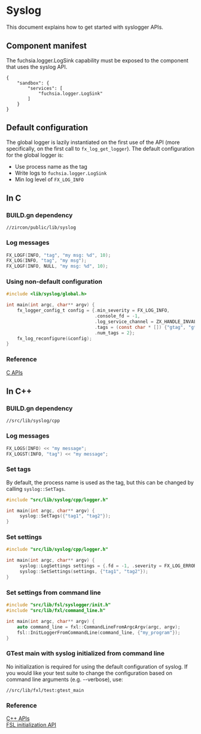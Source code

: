 # Syslog

This document explains how to get started with syslogger APIs.

## Component manifest

The fuchsia.logger.LogSink capability must be exposed to the component that uses
the syslog API.

```
{
    "sandbox": {
        "services": [
            "fuchsia.logger.LogSink"
        ]
    }
}
```

## Default configuration

The global logger is lazily instantiated on the first use of the API (more
specifically, on the first call to `fx_log_get_logger`). The default
configuration for the global logger is:

- Use process name as the tag
- Write logs to `fuchsia.logger.LogSink`
- Min log level of `FX_LOG_INFO`

## In C

### BUILD.gn dependency

```gn
//zircon/public/lib/syslog
```

### Log messages

```C
FX_LOGF(INFO, "tag", "my msg: %d", 10);
FX_LOG(INFO, "tag", "my msg");
FX_LOGF(INFO, NULL, "my msg: %d", 10);
```

### Using non-default configuration

```C
#include <lib/syslog/global.h>

int main(int argc, char** argv) {
    fx_logger_config_t config = {.min_severity = FX_LOG_INFO,
                                 .console_fd = -1,
                                 .log_service_channel = ZX_HANDLE_INVALID,
                                 .tags = (const char * []) {"gtag", "gtag2"},
                                 .num_tags = 2};
    fx_log_reconfigure(&config);
}
```

### Reference

[C APIs](/zircon/system/ulib/syslog/include/lib/syslog/global.h)

## In C++

### BUILD.gn dependency

```gn
//src/lib/syslog/cpp
```

### Log messages

```C++
FX_LOGS(INFO) << "my message";
FX_LOGST(INFO, "tag") << "my message";
```

### Set tags

By default, the process name is used as the tag, but this can be changed by
calling `syslog::SetTags`.

```C++
#include "src/lib/syslog/cpp/logger.h"

int main(int argc, char** argv) {
     syslog::SetTags({"tag1", "tag2"});
}
```

### Set settings

```C++
#include "src/lib/syslog/cpp/logger.h"

int main(int argc, char** argv) {
     syslog::LogSettings settings = {.fd = -1, .severity = FX_LOG_ERROR};
     syslog::SetSettings(settings, {"tag1", "tag2"});
}
```

### Set settings from command line

```C++
#include "src/lib/fsl/syslogger/init.h"
#include "src/lib/fxl/command_line.h"

int main(int argc, char** argv) {
    auto command_line = fxl::CommandLineFromArgcArgv(argc, argv);
    fsl::InitLoggerFromCommandLine(command_line, {"my_program"});
}
```

### GTest main with syslog initialized from command line

No initialization is required for using the default configuration of
syslog. If you would like your test suite to change the configuration
based on command line arguments (e.g. --verbose), use:

```gn
//src/lib/fxl/test:gtest_main
```

### Reference

[C++ APIs](/src/lib/syslog/cpp/logger.h)
<br/>
[FSL initialization API](/src/lib/fsl/syslogger/init.h)
